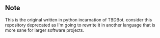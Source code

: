 ## Note
This is the original written in python incarnation of
TBDBot, consider this repository deprecated as I'm going to rewrite it
in another language that is more sane for larger software projects.